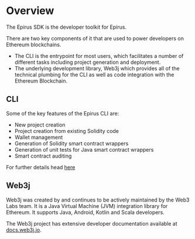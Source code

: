 # Overview

The Epirus SDK is the developer toolkit for Epirus.

There are two key components of it that are used to power developers on Ethereum blockchains.

- The CLI is the entrypoint for most users, which facilitates a number of different tasks including project generation and deployment.
- The underlying development library, Web3j which provides all of the technical plumbing for the CLI as well as code integration with the Ethereum Blockchain.

## CLI

Some of the key features of the Epirus CLI are:

- New project creation
- Project creation from existing Solidity code
- Wallet management
- Generation of Solidity smart contract wrappers
- Generation of unit tests for Java smart contract wrappers
- Smart contract auditing

For further details head [here](cli.md)

## Web3j

Web3j was created by and continues to be actively maintained by the Web3 Labs team. It is a Java Virtual Machine (JVM) 
integration library for Ethereum. It supports Java, Android, Kotlin and Scala developers.

The Web3j project has extensive developer documentation available at [docs.web3j.io](https://docs.web3j.io).

